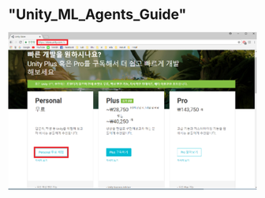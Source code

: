 "Unity_ML_Agents_Guide" 
=======================
![Alt text](/1.unity_download/unity_download.png "unity_download")
